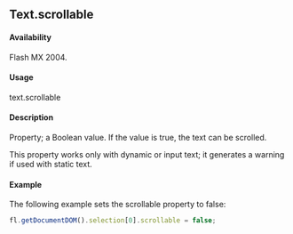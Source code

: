 ## Text.scrollable

#### Availability

Flash MX 2004.

#### Usage

text.scrollable

#### Description

Property; a Boolean value. If the value is true, the text can be scrolled.

This property works only with dynamic or input text; it generates a warning if used with static text.

#### Example

The following example sets the scrollable property to false:

```javascript
fl.getDocumentDOM().selection[0].scrollable = false;
```
